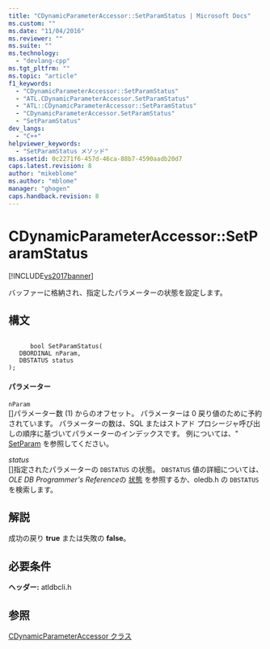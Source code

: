 ```yaml
---
title: "CDynamicParameterAccessor::SetParamStatus | Microsoft Docs"
ms.custom: ""
ms.date: "11/04/2016"
ms.reviewer: ""
ms.suite: ""
ms.technology: 
  - "devlang-cpp"
ms.tgt_pltfrm: ""
ms.topic: "article"
f1_keywords: 
  - "CDynamicParameterAccessor::SetParamStatus"
  - "ATL.CDynamicParameterAccessor.SetParamStatus"
  - "ATL::CDynamicParameterAccessor::SetParamStatus"
  - "CDynamicParameterAccessor.SetParamStatus"
  - "SetParamStatus"
dev_langs: 
  - "C++"
helpviewer_keywords: 
  - "SetParamStatus メソッド"
ms.assetid: 0c2271f6-457d-46ca-88b7-4590aadb20d7
caps.latest.revision: 8
author: "mikeblome"
ms.author: "mblome"
manager: "ghogen"
caps.handback.revision: 8
---
```

# CDynamicParameterAccessor::SetParamStatus
[!INCLUDE[vs2017banner](../../assembler/inline/includes/vs2017banner.md)]

バッファーに格納され、指定したパラメーターの状態を設定します。  
  
## 構文  
  
```  
  
      bool SetParamStatus(  
   DBORDINAL nParam,  
   DBSTATUS status  
);  
```  
  
#### パラメーター  
 `nParam`  
 \[\]パラメーター数 \(1\) からのオフセット。  パラメーターは 0 戻り値のために予約されています。  パラメーターの数は、SQL またはストアド プロシージャ呼び出しの順序に基づいてパラメーターのインデックスです。  例については、" [SetParam](../../data/oledb/cdynamicparameteraccessor-setparam.md) を参照してください。  
  
 *status*  
 \[\]指定されたパラメーターの `DBSTATUS` の状態。  `DBSTATUS` 値の詳細については、*OLE DB Programmer's Reference*の [状態](https://msdn.microsoft.com/en-us/library/ms722617.aspx) を参照するか、oledb.h の `DBSTATUS` を検索します。  
  
## 解説  
 成功の戻り **true** または失敗の **false**。  
  
## 必要条件  
 **ヘッダー:** atldbcli.h  
  
## 参照  
 [CDynamicParameterAccessor クラス](../../data/oledb/cdynamicparameteraccessor-class.md)